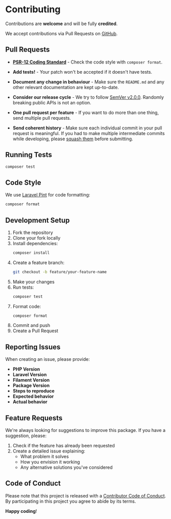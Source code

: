 # Contributing

Contributions are **welcome** and will be fully **credited**.

We accept contributions via Pull Requests on [GitHub](https://github.com/rifrocket/filament-alert-box).

## Pull Requests

- **[PSR-12 Coding Standard](https://www.php-fig.org/psr/psr-12/)** - Check the code style with `composer format`.

- **Add tests!** - Your patch won't be accepted if it doesn't have tests.

- **Document any change in behaviour** - Make sure the `README.md` and any other relevant documentation are kept up-to-date.

- **Consider our release cycle** - We try to follow [SemVer v2.0.0](http://semver.org/). Randomly breaking public APIs is not an option.

- **One pull request per feature** - If you want to do more than one thing, send multiple pull requests.

- **Send coherent history** - Make sure each individual commit in your pull request is meaningful. If you had to make multiple intermediate commits while developing, please [squash them](http://www.git-scm.com/book/en/v2/Git-Tools-Rewriting-History#Changing-Multiple-Commit-Messages) before submitting.

## Running Tests

```bash
composer test
```

## Code Style

We use [Laravel Pint](https://laravel.com/docs/pint) for code formatting:

```bash
composer format
```

## Development Setup

1. Fork the repository
2. Clone your fork locally
3. Install dependencies:
   ```bash
   composer install
   ```
4. Create a feature branch:
   ```bash
   git checkout -b feature/your-feature-name
   ```
5. Make your changes
6. Run tests:
   ```bash
   composer test
   ```
7. Format code:
   ```bash
   composer format
   ```
8. Commit and push
9. Create a Pull Request

## Reporting Issues

When creating an issue, please provide:

- **PHP Version**
- **Laravel Version** 
- **Filament Version**
- **Package Version**
- **Steps to reproduce**
- **Expected behavior**
- **Actual behavior**

## Feature Requests

We're always looking for suggestions to improve this package. If you have a suggestion, please:

1. Check if the feature has already been requested
2. Create a detailed issue explaining:
   - What problem it solves
   - How you envision it working
   - Any alternative solutions you've considered

## Code of Conduct

Please note that this project is released with a [Contributor Code of Conduct](CODE_OF_CONDUCT.md). By participating in this project you agree to abide by its terms.

**Happy coding**!

